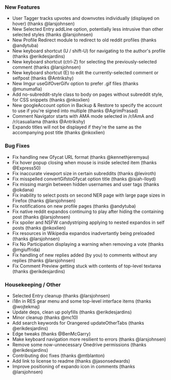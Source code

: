 
### New Features

- User Tagger tracks upvotes and downvotes individually (displayed on hover) (thanks @larsjohnsen)
- New Selected Entry addLine option, potentially less intrusive than other selected styles (thanks @larsjohnsen)
- New Profile Redirect module to redirect to old reddit profiles (thanks @andytuba)
- New keyboard shortcut (U / shift-U) for navigating to the author's profile (thanks @erikdesjardins)
- New keyboard shortcut (ctrl-Z) for selecting the previously-selected comment (thanks @larsjohnsen)
- New keyboard shortcut (E) to edit the currently-selected comment or selfpost (thanks @Antrikshy)
- New Imgur useGifOverGifv option to prefer .gif files (thanks @munumafia)
- Add no-subreddit-style class to body on pages without subreddit style, for CSS snippets (thanks @nkoxlien)
- New googleAccount option in Backup & Restore to specify the account to use if you're signed into multiple (thanks @AgrimPrasad)
- Comment Navigator starts with AMA mode selected in /r/IAmA and /r/casualiama (thanks @Antrikshy)
- Expando titles will not be displayed if they're the same as the accompanying post title (thanks @nkoxlien)

### Bug Fixes

- Fix handling new Gfycat URL format (thanks @kennethjeremyau)
- Fix hover popup closing when mouse is inside selected item (thanks @Express50)
- Fix inaccurate viewport size in certain subreddits (thanks @leviroth)
- Fix misspelled convertGifstoGfycat option title (thanks @isiah-lloyd)
- Fix missing margin between hidden usernames and user tags (thanks @okdana)
- Fix inability to select posts on second NER page with large page sizes in Firefox (thanks @larsjohnsen)
- Fix notifications on new profile pages (thanks @andytuba)
- Fix native reddit expandos continuing to play after hiding the containing post (thanks @larsjohnsen)
- Fix spoiler and NSFW candystriping applying to nested expandos in self posts (thanks @nkoxlien)
- Fix resources in Wikipedia expandos inadvertantly being preloaded (thanks @larsjohnsen)
- Fix No Participation displaying a warning when removing a vote (thanks @mgiuffrida)
- Fix handling of new replies added (by you) to comments without any replies (thanks @larsjohnsen)
- Fix Comment Preview getting stuck with contents of top-level textarea (thanks @erikdesjardins)

### Housekeeping / Other

- Selected Entry cleanup (thanks @larsjohnsen)
- i18n in RES gear menu and some top-level interface items (thanks @wojtekmaj)
- Update deps, clean up polyfills (thanks @erikdesjardins)
- Minor cleanup (thanks @mc10)
- Add search keywords for Orangered updateOtherTabs (thanks @erikdesjardins)
- Edge tweaks (thanks @BenMcGarry)
- Make keyboard navigation more resilient to errors (thanks @larsjohnsen)
- Remove some now-unnecessary Onedrive permissions (thanks @erikdesjardins)
- Contributing doc fixes (thanks @mtblanton)
- Add link to license to readme (thanks @jasonsedwards)
- Improve positioning of expando icon in comments (thanks @larsjohnsen)
